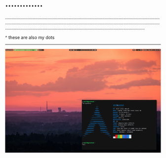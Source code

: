 # .............

........................................................................................................................................................................................................................................................................................................................................................................

^ these are also my dots

---

![Current config](/.github/02-08-2023.png)
